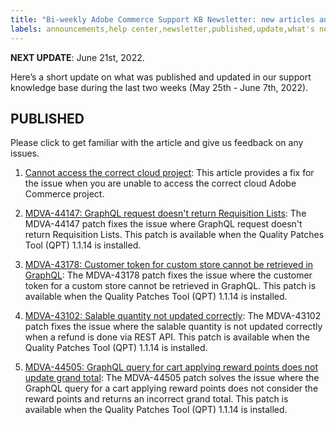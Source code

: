 ```yaml
---
title: "Bi-weekly Adobe Commerce Support KB Newsletter: new articles and updates"
labels: announcements,help center,newsletter,published,update,what's new,Magento,Adobe Commerce,cloud infrastructure,on-premises
---
```


 **NEXT UPDATE**: June 21st, 2022.

Here’s a short update on what was published and updated in our support knowledge base during the last two weeks (May 25th - June 7th, 2022).

## PUBLISHED

Please click to get familiar with the article and give us feedback on any issues.

1. [Cannot access the correct cloud project](https://support.magento.com/hc/en-us/articles/6706549261709-Cannot-access-the-correct-cloud-project): This article provides a fix for the issue when you are unable to access the correct cloud Adobe Commerce project.

1. [MDVA-44147: GraphQL request doesn't return Requisition Lists](https://support.magento.com/hc/en-us/articles/6520082519565-MDVA-44147-GraphQL-request-doesn-t-return-Requisition-Lists): The MDVA-44147 patch fixes the issue where GraphQL request doesn't return Requisition Lists. This patch is available when the Quality Patches Tool (QPT) 1.1.14 is installed.

1. [MDVA-43178: Customer token for custom store cannot be retrieved in GraphQL](https://support.magento.com/hc/en-us/articles/6618534870925-MDVA-43178-Customer-token-for-custom-store-cannot-be-retrieved-in-GraphQL): The MDVA-43178 patch fixes the issue where the customer token for a custom store cannot be retrieved in GraphQL. This patch is available when the Quality Patches Tool (QPT) 1.1.14 is installed.

1. [MDVA-43102: Salable quantity not updated correctly](https://support.magento.com/hc/en-us/articles/6618534870925-MDVA-43178-Customer-token-for-custom-store-cannot-be-retrieved-in-GraphQL): The MDVA-43102 patch fixes the issue where the salable quantity is not updated correctly when a refund is done via REST API. This patch is available when the Quality Patches Tool (QPT) 1.1.14 is installed.

1. [MDVA-44505: GraphQL query for cart applying reward points does not update grand total](https://support.magento.com/hc/en-us/articles/6514057527309-MDVA-44505-GraphQL-query-for-cart-applying-reward-points-does-not-update-grand-total): The MDVA-44505 patch solves the issue where the GraphQL query for a cart applying reward points does not consider the reward points and returns an incorrect grand total. This patch is available when the Quality Patches Tool (QPT) 1.1.14 is installed.
